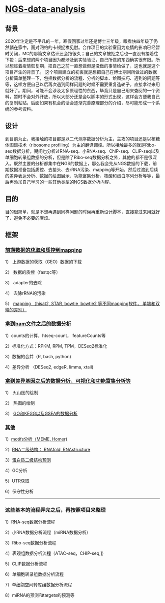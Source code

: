 ﻿# **[NGS-data-analysis](https://sherkinglee.github.io/NGS-data-analysis/)**
## **背景**
2020年注定是不平凡的一年，寒假回家过年还是博士三年级，眼看快四年级了仍然躺在家中，面对网络的卡顿捉襟见肘。合作项目的实验室因为疫情的影响已经暂时关闭，MC的那篇文章估计还会拖很久；自己的文章被拒之后也一直没有接着往下投；后来想的两个项目因为都涉及到实验验证，自己所做的东西确实很有限。所以想趁着疫情恢复期，把自己之前一直想做但是没做的事情给做了，这也就是这个项目产生的背景了。
这个项目建立的初衷就是想把自己在博士期间所做过的数据分析简单整理一下，包括数据分析的流程、分析的脚本、绘图技巧、遇到的问题等等，这样方便自己以后再次遇到同样问题的时候不需要重复造轮子，直接拿过来用就好了。期间，可能不会涉及太多原理性的东西，毕竟只是自己用来查阅的一个资料，暂时不会对外开放，所以大部分还是会以脚本的形式出现，这样会方便我自己的复制粘贴，后面如果有机会的话会逐渐完善原理部分的介绍，尽可能形成一个系统的参考资料。

## **设计**
到目前为止，我接触的项目都是以二代测序数据分析为主，主攻的项目还是以核糖体图谱技术（ribosome profiling）为主的翻译调控。所以接触最多的就是Ribo-seq数据分析，期间也分析过RNA-seq、小RNA-seq、ChIP-seq、CLIP-seq以及单细胞转录组数据的分析，但是除了Ribo-seq数据分析之外，其他的都不是很深入。既然主要的分析都集中在NGS的数据上，那么我会先从NGS数据的下载，前期数据准备包括质控、去接头、去rRNA污染、mapping等开始，然后过渡到后续的差异表达分析、数据的绘图展示、功能富集分析、核酸和蛋白序列分析等等，最后再添加自己学习的一些其他类型的NGS数据分析内容。
## **目的**
目的很简单，就是不想再遇到同样问题的时候再重新设计脚本，直接拿过来用就好了，避免不必要的麻烦。

## **框架**

### **[前期数据的获取和质控到mapping](https://github.com/sherkinglee/NGS-data-analysis/blob/master/01.pre-processing/pre-processing.md)**

1） 上游数据的获取（GEO）数据的下载

2） 数据的质控（fastqc等）

3） adapter的去除

4） 去除rRNA的污染

5） [mapping （hisat2, STAR, bowtie, bowtie2 等不同mapping软件， 单端和双端的差别）](https://github.com/sherkinglee/NGS-data-analysis/blob/master/01.pre-processing/Mapping.md)


### **[拿到bam文件之后的数据分析](https://github.com/sherkinglee/NGS-data-analysis/blob/master/02.differential-expressioin-analysis/DEAnalysis.md)**

1）counts的计算，htseq-count， featureCounts等

2）标准化方式：RPKM, RPM, TPM，DESeq2标准化

3）数据的合并（R, bash, python)

4）差异分析 （DESeq2, edgeR, limma, xtail)

### **[拿到差异基因之后的数据分析，可视化和功能富集分析等](https://github.com/sherkinglee/NGS-data-analysis/blob/master/02.differential-expressioin-analysis/visualization.md)**

1） 火山图的绘制

2） 热图的绘制

3） [GO和KEGG以及GSEA的数据分析](https://github.com/sherkinglee/NGS-data-analysis/tree/master/03.functional-analysis)

### **[其他]()**

1）[motifs分析（MEME, Homer)](https://github.com/sherkinglee/NGS-data-analysis/blob/master/04.sequence-features-analysis/motifs.md)

2）[RNA二级结构： RNAfold, RNAstructure](https://github.com/sherkinglee/NGS-data-analysis/blob/master/04.sequence-features-analysis/RNASecondaryStructures.md)

3）[蛋白质二级结构预测](https://github.com/sherkinglee/NGS-data-analysis/blob/master/04.sequence-features-analysis/ProteinSecondaryStructures.md)

4）GC分析

5）UTR获取

6）保守性分析

---

### **这些基本的流程弄完之后，再按照项目来整理**

1）RNA-seq数据分析流程

2）小RNA数据分析流程（miRNA数据分析）

3）Ribo-seq数据分析流程

4）表观组数据分析流程（ATAC-seq，CHIP-seq,])

5）CLIP数据分析流程

6）单细胞转录组数据分析流程

7）单细胞空间转库组数据分析流程

8）miRNA的预测和targets的预测等
